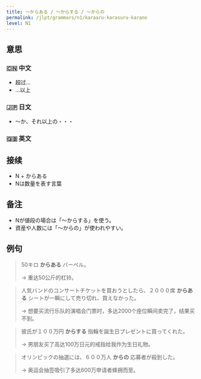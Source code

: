```yaml
---
title: 〜からある / 〜からする / 〜からの
permalink: /jlpt/grammars/n1/karaaru-karasuru-karano
level: N1
---
```


## 意思

### 🇨🇳 中文

- 超过…
- …以上

### 🇯🇵 日文

- 〜か、それ以上の・・・

### 🇬🇧 英文


## 接续

- N + からある
- Nは数量を表す言葉

## 备注

- Nが値段の場合は「〜からする」を使う。
- 資産や人数には「〜からの」が使われやすい。

## 例句

> 50キロ **からある** バーベル。
>
> → 重达50公斤的杠铃。

> 人気バンドのコンサートチケットを買おうとしたら、２０００席 **からある** シートが一瞬にして売り切れ、買えなかった。
>
> → 想要买流行乐队的演唱会门票时，多达2000个座位瞬间卖完了，结果买不到。

> 彼氏が１００万円 **からする** 指輪を誕生日プレゼントに買ってくれた。
>
> → 男朋友买了高达100万日元的戒指给我作为生日礼物。

> オリンピックの抽選には、６００万人 **からの** 応募者が殺到した。
>
> → 奥运会抽签吸引了多达600万申请者蜂拥而至。

